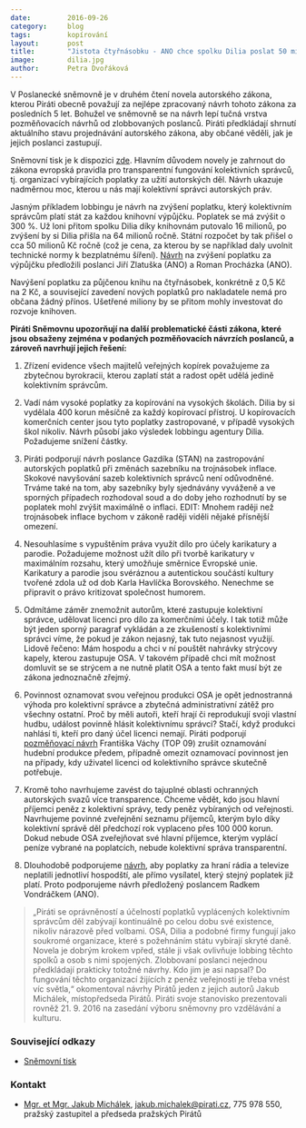 ```yaml
---
date:         2016-09-26
category:     blog
tags:         kopírování
layout:       post
title:        "Jistota čtyřnásobku - ANO chce spolku Dilia poslat 50 milionů ročně ze státní kasy." 
image:        dilia.jpg
author:       Petra Dvořáková
---
```


V Poslanecké sněmovně je v druhém čtení novela autorského zákona, kterou Piráti obecně považují za nejlépe zpracovaný návrh tohoto zákona za posledních 5 let. Bohužel ve sněmovně se na návrh lepí tučná vrstva pozměňovacích návrhů od zlobbovaných poslanců. Piráti předkládají shrnutí aktuálního stavu projednávání autorského zákona, aby občané věděli, jak je jejich poslanci zastupují.

Sněmovní tisk je k dispozici [zde](http://www.psp.cz/sqw/historie.sqw?o=7&t=724). Hlavním důvodem novely je zahrnout do zákona evropská pravidla pro transparentní fungování kolektivních správců, tj. organizací vybírajících poplatky za užití autorských děl. Návrh ukazuje nadměrnou moc, kterou u nás mají kolektivní správci autorských práv.

Jasným příkladem lobbingu je návrh na zvýšení poplatku, který kolektivním správcům platí stát za každou knihovní výpůjčku. Poplatek se má zvýšit o 300 %. Už loni přitom spolku Dilia díky knihovnám putovalo 16 milionů, po zvýšení by si Dilia přišla na 64 milionů ročně. Státní rozpočet by tak přišel o cca 50 milionů Kč ročně (což je cena, za kterou by se například daly uvolnit technické normy k bezplatnému šíření). [Návrh](http://www.psp.cz/sqw/text/orig2.sqw?idd=129362&pdf=1) na zvýšení poplatku za výpůjčku předložili poslanci Jiří Zlatuška (ANO) a Roman Procházka (ANO).

Navýšení poplatku za půjčenou knihu na čtyřnásobek, konkrétně z 0,5 Kč na 2 Kč, a související zavedení nových poplatků pro nakladatele nemá pro občana žádný přínos. Ušetřené miliony by se přitom mohly investovat do rozvoje knihoven.

**Piráti Sněmovnu upozorňují na další problematické části zákona, které jsou obsaženy zejména v podaných pozměňovacích návrzích poslanců, a zároveň navrhují jejich řešení:**

1. Zřízení evidence všech majitelů veřejných kopírek považujeme za zbytečnou byrokracii, kterou zaplatí stát a radost opět udělá jedině kolektivním správcům.

2. Vadí nám vysoké poplatky za kopírování na vysokých školách. Dilia by si vydělala 400 korun měsíčně za každý kopírovací přístroj. U kopírovacích komerčních center jsou tyto poplatky zastropované, v případě vysokých škol nikoliv. Návrh působí jako výsledek lobbingu agentury Dilia. Požadujeme snížení částky.

3. Piráti podporují návrh poslance Gazdíka (STAN) na zastropování autorských poplatků při změnách sazebníku na trojnásobek inflace. Skokové navyšování sazeb kolektivních správců není odůvodněné. Trváme také na tom, aby sazebníky byly sjednávány vyváženě a ve sporných případech rozhodoval soud a do doby jeho rozhodnutí by se poplatek mohl zvýšit maximálně o inflaci. EDIT: Mnohem raději než trojnásobek inflace bychom v zákoně raději viděli nějaké přísnější omezení.

4. Nesouhlasíme s vypuštěním práva využít dílo pro účely karikatury a parodie. Požadujeme možnost užít dílo při tvorbě karikatury v maximálním rozsahu, který umožňuje směrnice Evropské unie. Karikatury a parodie jsou svéráznou a autentickou součástí kultury tvořené zdola už od dob Karla Havlíčka Borovského. Nenechme se připravit o právo kritizovat společnost humorem.

5. Odmítáme záměr znemožnit autorům, které zastupuje kolektivní správce, udělovat licenci pro dílo za komerčními účely. I tak totiž může být jeden sporný paragraf vykládán a ze zkušeností s kolektivními správci víme, že pokud je zákon nejasný, tak tuto nejasnost využijí. Lidově řečeno: Mám hospodu a chci v ní pouštět nahrávky strýcovy kapely, kterou zastupuje OSA. V takovém případě chci mít možnost domluvit se se strýcem a ne nutně platit OSA a tento fakt musí být ze zákona jednoznačně zřejmý.

6. Povinnost oznamovat svou veřejnou produkci OSA je opět jednostranná výhoda pro kolektivní správce a zbytečná administrativní zátěž pro všechny ostatní. Proč by měli autoři, kteří hrají či reprodukují svoji vlastní hudbu, událost povinně hlásit kolektivnímu správci? Stačí, když produkci nahlásí ti, kteří pro daný účel licenci nemají. Piráti podporují [pozměňovací návrh](http://www.psp.cz/sqw/text/orig2.sqw?idd=129899) Františka Váchy (TOP 09) zrušit oznamování hudební produkce předem, případně omezit oznamovací povinnost jen na případy, kdy uživatel licenci od kolektivního správce skutečně potřebuje.

7. Kromě toho navrhujeme zavést do tajuplné oblasti ochranných autorských svazů více transparence. Chceme vědět, kdo jsou hlavní příjemci peněz z kolektivní správy, tedy peněz vybíraných od veřejnosti. Navrhujeme povinné zveřejnění seznamu příjemců, kterým bylo díky kolektivní správě děl předchozí rok vyplaceno přes 100 000 korun. Dokud nebude OSA zveřejňovat své hlavní příjemce, kterým vyplácí peníze vybrané na poplatcích, nebude kolektivní správa transparentní.

8. Dlouhodobě podporujeme [návrh](http://www.psp.cz/sqw/text/orig2.sqw?idd=129704&pdf=1), aby poplatky za hraní rádia a televize neplatili jednotliví hospodští, ale přímo vysílatel, který stejný poplatek již platí. Proto podporujeme návrh předložený poslancem Radkem Vondráčkem (ANO).

> „Piráti se oprávněností a účelností poplatků vyplácených kolektivním správcům děl zabývají kontinuálně po celou dobu své existence, nikoliv nárazově před volbami. OSA, Dilia a podobné firmy fungují jako soukromé organizace, které s požehnáním státu vybírají skryté daně. Novela je dobrým krokem vpřed, stále ji však ovlivňuje lobbing těchto spolků a osob s nimi spojených. Zlobbovaní poslanci nejednou předkládají prakticky totožné návrhy. Kdo jim je asi napsal? Do fungování těchto organizací žijících z peněz veřejnosti je třeba vnést víc světla,“ okomentoval návrhy Pirátů jeden z jejich autorů Jakub Michálek, místopředseda Pirátů. Piráti svoje stanovisko prezentovali rovněž 21. 9. 2016 na zasedání výboru sněmovny pro vzdělávání a kulturu.

### Související odkazy

* [Sněmovní tisk](http://www.psp.cz/sqw/historie.sqw?o=7&t=724)

### Kontakt

* [Mgr. et Mgr. Jakub Michálek](https://www.pirati.cz/lide/jakub_michalek), [jakub.michalek@pirati.cz](jakub.michalek@pirati.cz), 775 978 550, pražský zastupitel a předseda pražských Pirátů

